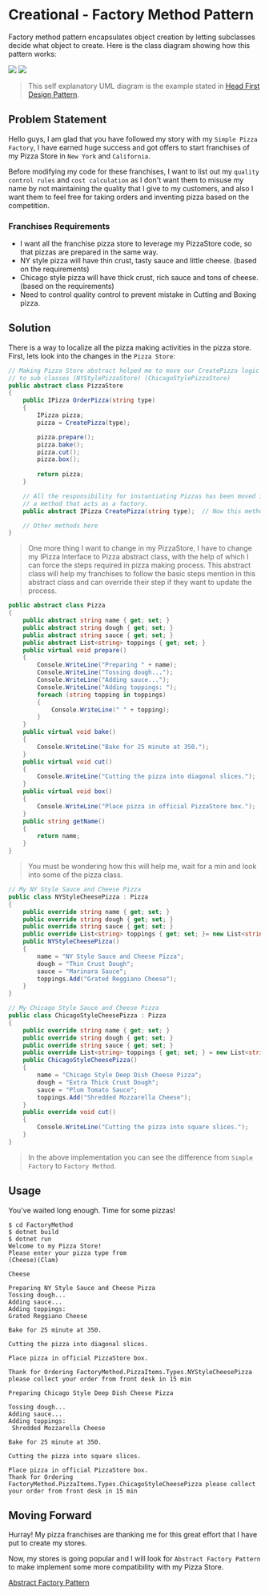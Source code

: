 # Creational - Factory Method Pattern
Factory method pattern encapsulates object creation by letting subclasses decide what object to create. Here is the class diagram showing how this pattern works:

<img src="../../Images/Creator_Class_Factory_Method_UML.PNG" data-canonical-src="../Images/Creator_Class_Factory_Method_UML.PNG"/>
<img src="../../Images/Product_Class_Factory_Method_UML.PNG" data-canonical-src="../Images/Product_Class_Factory_Method_UML.PNG"/>

> This self explanatory UML diagram is the example stated in [Head First Design Pattern](https://www.amazon.in/Head-First-Design-Patterns-Brain-Friendly/dp/9352132777/ref=sr_1_1?s=books&ie=UTF8&qid=1548777791&sr=1-1&keywords=head+first+design+patterns).

## Problem Statement
Hello guys, I am glad that you have followed my story with my `Simple Pizza Factory`, I have earned huge success and got offers to start franchises of my Pizza Store in `New York` and `California`.

Before modifying my code for these franchises, I want to list out my `quality control rules` and `cost calculation` as I don't want them to misuse my name by not maintaining the quality that I give to my customers, and also I want them to feel free for taking orders and inventing pizza based on the competition.

### Franchises Requirements
- I want all the franchise pizza store to leverage my PizzaStore code, so that pizzas are prepared in the same way.
- NY style pizza will have thin crust, tasty sauce and little cheese. (based on the requirements)
- Chicago style pizza will have thick crust, rich sauce and tons of cheese. (based on the requirements)
- Need to control quality control to prevent mistake in Cutting and Boxing pizza.
  
## Solution
There is a way to localize all the pizza making activities in the pizza store.
First, lets look into the changes in the `Pizza Store`:
```C#
// Making Pizza Store abstract helped me to move our CreatePizza logic
// to sub classes (NYStylePizzaStore) (ChicagoStylePizzaStore)
public abstract class PizzaStore
{
    public IPizza OrderPizza(string type)
    {
        IPizza pizza;
        pizza = CreatePizza(type);

        pizza.prepare();
        pizza.bake();
        pizza.cut();
        pizza.box();
        
        return pizza;
    }

    // All the responsibility for instantiating Pizzas has been moved into
    // a method that acts as a factory.
    public abstract IPizza CreatePizza(string type);  // Now this method will create factory.

    // Other methods here
}
```

> One more thing I want to change in my PizzaStore, I have to change my IPizza Interface to Pizza abstract class, with the help of which I can force the steps required in pizza making process. This abstract class will help my franchises to follow the basic steps mention in this abstract class and can override their step if they want to update the process.

```c#
public abstract class Pizza
{
    public abstract string name { get; set; }
    public abstract string dough { get; set; }
    public abstract string sauce { get; set; }
    public abstract List<string> toppings { get; set; }
    public virtual void prepare()
    {
        Console.WriteLine("Preparing " + name);
        Console.WriteLine("Tossing dough...");
        Console.WriteLine("Adding sauce...");
        Console.WriteLine("Adding toppings: ");
        foreach (string topping in toppings)
        {
            Console.WriteLine(" " + topping);
        }
    }
    public virtual void bake()
    {
        Console.WriteLine("Bake for 25 minute at 350.");
    }
    public virtual void cut()
    {
        Console.WriteLine("Cutting the pizza into diagonal slices.");
    }
    public virtual void box()
    {
        Console.WriteLine("Place pizza in official PizzaStore box.");
    }
    public string getName()
    {
        return name;
    }
}
```

> You must be wondering how this will help me, wait for a min and look into some of the pizza class.

```c#
// My NY Style Sauce and Cheese Pizza
public class NYStyleCheesePizza : Pizza
{
    public override string name { get; set; }
    public override string dough { get; set; }
    public override string sauce { get; set; }
    public override List<string> toppings { get; set; }= new List<string>();
    public NYStyleCheesePizza()
    {
        name = "NY Style Sauce and Cheese Pizza";
        dough = "Thin Crust Dough";
        sauce = "Marinara Sauce";
        toppings.Add("Grated Reggiano Cheese");
    }
}

// My Chicago Style Sauce and Cheese Pizza
public class ChicagoStyleCheesePizza : Pizza
{
    public override string name { get; set; }
    public override string dough { get; set; }
    public override string sauce { get; set; }
    public override List<string> toppings { get; set; } = new List<string>();
    public ChicagoStyleCheesePizza()
    {
        name = "Chicago Style Deep Dish Cheese Pizza";
        dough = "Extra Thick Crust Dough";
        sauce = "Plum Tomato Sauce";
        toppings.Add("Shredded Mozzarella Cheese");
    }
    public override void cut()
    {
        Console.WriteLine("Cutting the pizza into square slices.");
    }
}
```

> In the above implementation you can see the difference from `Simple Factory` to `Factory Method`.

## Usage
You've waited long enough. Time for some pizzas!

```
$ cd FactoryMethod
$ dotnet build
$ dotnet run
Welcome to my Pizza Store!
Please enter your pizza type from
(Cheese)(Clam)

Cheese

Preparing NY Style Sauce and Cheese Pizza
Tossing dough...
Adding sauce...
Adding toppings:
Grated Reggiano Cheese

Bake for 25 minute at 350.

Cutting the pizza into diagonal slices.

Place pizza in official PizzaStore box.

Thank for Ordering FactoryMethod.PizzaItems.Types.NYStyleCheesePizza please collect your order from front desk in 15 min

Preparing Chicago Style Deep Dish Cheese Pizza

Tossing dough...
Adding sauce...
Adding toppings:
 Shredded Mozzarella Cheese

Bake for 25 minute at 350.

Cutting the pizza into square slices. 

Place pizza in official PizzaStore box.
Thank for Ordering FactoryMethod.PizzaItems.Types.ChicagoStyleCheesePizza please collect your order from front desk in 15 min
```

## Moving Forward
Hurray! My pizza franchises are thanking me for this great effort that I have put to create my stores.

Now, my stores is going popular and I will look for `Abstract Factory Pattern` to make implement some more compatibility with my Pizza Store.

[Abstract Factory Pattern](../../AbstractFactory/README.md)